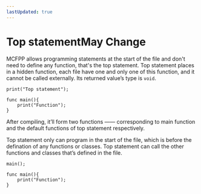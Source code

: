 ```yaml
---
lastUpdated: true
---
```


# Top statement<Badge type="warning">May Change</Badge>

MCFPP allows programming statements at the start of the file and don't need to define any function, that's the top statement. Top statement places in a hidden function, each file have one and only one of this function, and it cannot be called externally. Its returned value’s type is `void`.

```mcfpp
print("Top statement");

func main(){
    print("Function");
}
```

After compiling, it’ll form two functions —— corresponding to main function and the default functions of top statement respectively.

Top statement only can program in the start of the file, which is before the defination of any functions or classes. Top statement can call the other functions and classes that’s defined in the file.

```mcfpp
main();

func main(){
    print("Function");
}
```
